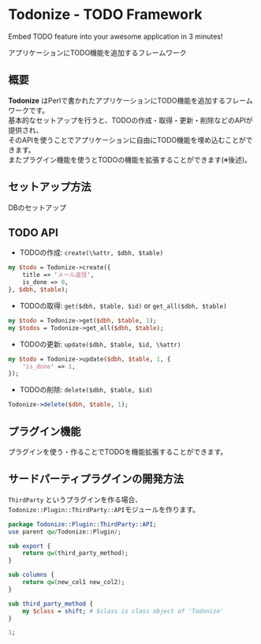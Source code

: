 Todonize - TODO Framework
============================
Embed TODO feature into your awesome application in 3 minutes!

アプリケーションにTODO機能を追加するフレームワーク

概要
---------
**Todonize** はPerlで書かれたアプリケーションにTODO機能を追加するフレームワークです。  
基本的なセットアップを行うと、TODOの作成・取得・更新・削除などのAPIが提供され、  
そのAPIを使うことでアプリケーションに自由にTODO機能を埋め込むことができます。  
またプラグイン機能を使うとTODOの機能を拡張することができます(※後述)。

セットアップ方法
---------------------
DBのセットアップ

TODO API
----------
- TODOの作成: `create(\%attr, $dbh, $table)`

```perl
my $todo = Todonize->create({
    title => 'メール返信',
    is_done => 0,
}, $dbh, $table);
```

- TODOの取得: `get($dbh, $table, $id)` or `get_all($dbh, $table)`

```perl
my $todo = Todonize->get($dbh, $table, 1);
my $todos = Todonize->get_all($dbh, $table);
```

- TODOの更新: `update($dbh, $table, $id, \%attr)`

```perl
my $todo = Todonize->update($dbh, $table, 1, {
    'is_done' => 1,
});
```

- TODOの削除: `delete($dbh, $table, $id)`
```perl
Todonize->delete($dbh, $table, 1);
```

プラグイン機能
---------------
プラグインを使う・作ることでTODOを機能拡張することができます。


サードパーティプラグインの開発方法
----------------------------------
`ThirdParty` というプラグインを作る場合、`Todonize::Plugin::ThirdParty::API`モジュールを作ります。

```perl
package Todonize::Plugin::ThirdParty::API;
use parent qw/Todonize::Plugin/;

sub export {
    return qw(third_party_method);
}

sub columns {
    return qw(new_col1 new_col2);
}

sub third_party_method {
    my $class = shift; # $class is class object of 'Todonize'
}

1;
```

